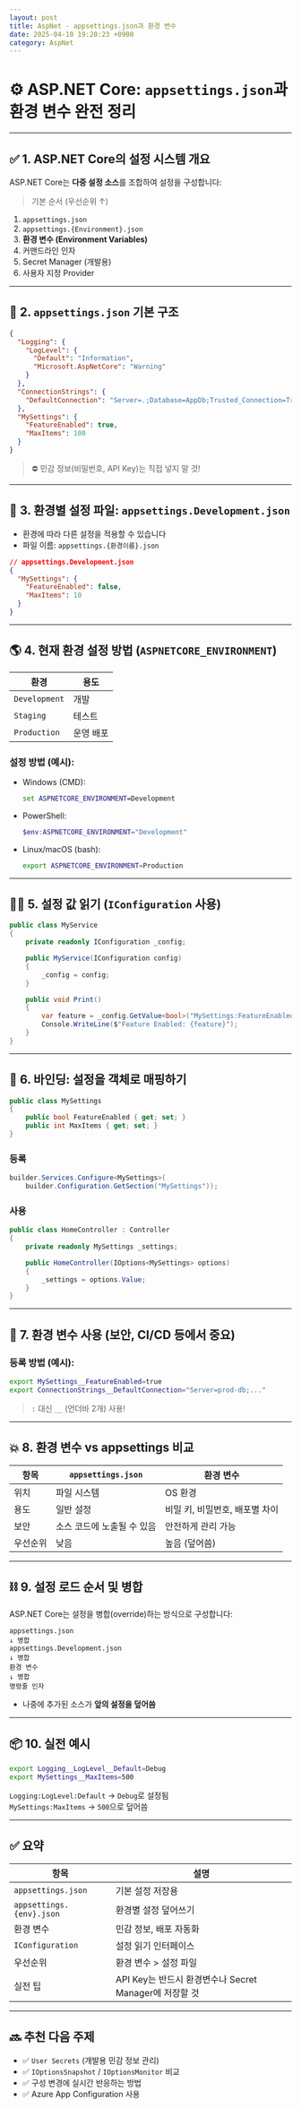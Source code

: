 ```yaml
---
layout: post
title: AspNet - appsettings.json과 환경 변수
date: 2025-04-10 19:20:23 +0900
category: AspNet
---
```

# ⚙️ ASP.NET Core: `appsettings.json`과 환경 변수 완전 정리

---

## ✅ 1. ASP.NET Core의 설정 시스템 개요

ASP.NET Core는 **다중 설정 소스**를 조합하여 설정을 구성합니다:

> 기본 순서 (우선순위 ↑)
1. `appsettings.json`
2. `appsettings.{Environment}.json`
3. **환경 변수 (Environment Variables)**
4. 커맨드라인 인자
5. Secret Manager (개발용)
6. 사용자 지정 Provider

---

## 📁 2. `appsettings.json` 기본 구조

```json
{
  "Logging": {
    "LogLevel": {
      "Default": "Information",
      "Microsoft.AspNetCore": "Warning"
    }
  },
  "ConnectionStrings": {
    "DefaultConnection": "Server=.;Database=AppDb;Trusted_Connection=True;"
  },
  "MySettings": {
    "FeatureEnabled": true,
    "MaxItems": 100
  }
}
```

> ⛔ 민감 정보(비밀번호, API Key)는 직접 넣지 말 것!

---

## 🧪 3. 환경별 설정 파일: `appsettings.Development.json`

- 환경에 따라 다른 설정을 적용할 수 있습니다
- 파일 이름: `appsettings.{환경이름}.json`

```json
// appsettings.Development.json
{
  "MySettings": {
    "FeatureEnabled": false,
    "MaxItems": 10
  }
}
```

---

## 🌎 4. 현재 환경 설정 방법 (`ASPNETCORE_ENVIRONMENT`)

| 환경 | 용도 |
|------|------|
| `Development` | 개발 |
| `Staging`     | 테스트 |
| `Production`  | 운영 배포 |

### 설정 방법 (예시):

- Windows (CMD):
  ```cmd
  set ASPNETCORE_ENVIRONMENT=Development
  ```

- PowerShell:
  ```powershell
  $env:ASPNETCORE_ENVIRONMENT="Development"
  ```

- Linux/macOS (bash):
  ```bash
  export ASPNETCORE_ENVIRONMENT=Production
  ```

---

## 🧑‍💻 5. 설정 값 읽기 (`IConfiguration` 사용)

```csharp
public class MyService
{
    private readonly IConfiguration _config;

    public MyService(IConfiguration config)
    {
        _config = config;
    }

    public void Print()
    {
        var feature = _config.GetValue<bool>("MySettings:FeatureEnabled");
        Console.WriteLine($"Feature Enabled: {feature}");
    }
}
```

---

## 🧬 6. 바인딩: 설정을 객체로 매핑하기

```csharp
public class MySettings
{
    public bool FeatureEnabled { get; set; }
    public int MaxItems { get; set; }
}
```

### 등록

```csharp
builder.Services.Configure<MySettings>(
    builder.Configuration.GetSection("MySettings"));
```

### 사용

```csharp
public class HomeController : Controller
{
    private readonly MySettings _settings;

    public HomeController(IOptions<MySettings> options)
    {
        _settings = options.Value;
    }
}
```

---

## 🔐 7. 환경 변수 사용 (보안, CI/CD 등에서 중요)

### 등록 방법 (예시):

```bash
export MySettings__FeatureEnabled=true
export ConnectionStrings__DefaultConnection="Server=prod-db;..."
```

> `:` 대신 `__` (언더바 2개) 사용!

---

## 💥 8. 환경 변수 vs appsettings 비교

| 항목 | `appsettings.json` | 환경 변수 |
|------|---------------------|------------|
| 위치 | 파일 시스템 | OS 환경 |
| 용도 | 일반 설정 | 비밀 키, 비밀번호, 배포별 차이 |
| 보안 | 소스 코드에 노출될 수 있음 | 안전하게 관리 가능 |
| 우선순위 | 낮음 | 높음 (덮어씀) |

---

## ⛓️ 9. 설정 로드 순서 및 병합

ASP.NET Core는 설정을 병합(override)하는 방식으로 구성합니다:

```text
appsettings.json
↓ 병합
appsettings.Development.json
↓ 병합
환경 변수
↓ 병합
명령줄 인자
```

- 나중에 추가된 소스가 **앞의 설정을 덮어씀**

---

## 📦 10. 실전 예시

```bash
export Logging__LogLevel__Default=Debug
export MySettings__MaxItems=500
```

`Logging:LogLevel:Default` → `Debug`로 설정됨  
`MySettings:MaxItems` → `500`으로 덮어씀

---

## ✅ 요약

| 항목 | 설명 |
|------|------|
| `appsettings.json` | 기본 설정 저장용 |
| `appsettings.{env}.json` | 환경별 설정 덮어쓰기 |
| 환경 변수 | 민감 정보, 배포 자동화 |
| `IConfiguration` | 설정 읽기 인터페이스 |
| 우선순위 | 환경 변수 > 설정 파일 |
| 실전 팁 | API Key는 반드시 환경변수나 Secret Manager에 저장할 것 |

---

## 🔜 추천 다음 주제

- ✅ `User Secrets` (개발용 민감 정보 관리)
- ✅ `IOptionsSnapshot` / `IOptionsMonitor` 비교
- ✅ 구성 변경에 실시간 반응하는 방법
- ✅ Azure App Configuration 사용
